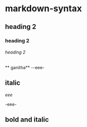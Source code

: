 # markdown-syntax
## heading 2
### heading 2
###### heading 2
** ganitha**
--eee-
## italic
*eee*

-eee-
## bold and italic

